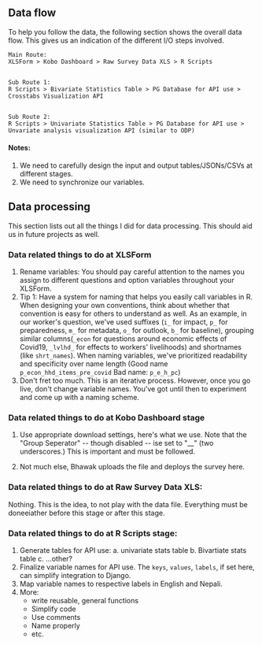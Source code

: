 ## Data flow

To help you follow the data, the following section shows the overall data flow. This gives us an indication of the different I/O steps involved.  

```
Main Route:
XLSForm > Kobo Dashboard > Raw Survey Data XLS > R Scripts


Sub Route 1:
R Scripts > Bivariate Statistics Table > PG Database for API use > Crosstabs Visualization API


Sub Route 2:
R Scripts > Univariate Statistics Table > PG Database for API use > Unvariate analysis visualization API (similar to ODP)

```
#### Notes: 
1. We need to carefully design the input and output tables/JSONs/CSVs at different stages.
2. We need to synchronize our variables.


## Data processing

This section lists out all the things I did for data processing. This should aid us in future projects as well.

### Data related things to do at **XLSForm**
1. Rename variables: You should pay careful attention to the names you assign to different questions and option variables throughout your XLSForm.
2. Tip 1: Have a system for naming that helps you easily call variables in R. When designing your own conventions, think about whether that convention is easy for others to understand as well. As an example, in our worker's question, we've used suffixes (`i_` for impact, `p_` for preparedness, `m_` for metadata, `o_` for outlook, `b_` for baseline), grouping similar columns(`_econ` for questions around economic effects of Covid19, `_lvlhd_` for effects to workers' livelihoods) and shortnames (like `shrt_names`). When naming variables, we've prioritized readability and specificity over name length (Good name `p_econ_hhd_items_pre_covid` Bad name: `p_e_h_pc`)
3. Don't fret too much. This is an iterative process. However, once you go live, don't change variable names. You've got until then to experiment and come up with a naming scheme.


### Data related things to do at **Kobo Dashboard stage**
1. Use appropriate download settings, here's what we use. Note that the "Group Seperator" -- though disabled -- ise set to "__" (two underscores.) This is important and must be followed.

[]("/misc/KoboExportSettings.png")

2. Not much else, Bhawak uploads the file and deploys the survey here.


### Data related things to do at **Raw Survey Data XLS**:
Nothing. This is the idea, to not play with the data file. Everything must be doneeiather before this stage or after this stage.

### Data related things to do at **R Scripts** stage:

1. Generate tables for API use:
    a. univariate stats table
    b. Bivartiate stats table
    c. ...other?
2. Finalize variable names for API use. The `keys`, `values`, `labels`, if set here, can simplify integration to Django.
3. Map variable names to respective labels in English and Nepali. 
4. More:
    - write reusable, general functions
    - Simplify code
    - Use comments
    - Name properly
    - etc.

